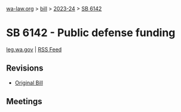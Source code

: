 [wa-law.org](/) > [bill](/bill/) > [2023-24](/bill/2023-24/) > [SB 6142](/bill/2023-24/sb/6142/)

# SB 6142 - Public defense funding
[leg.wa.gov](https://app.leg.wa.gov/billsummary?BillNumber=6142&Year=2023&Initiative=false) | [RSS Feed](./rss.xml)

## Revisions
* [Original Bill](1/)

## Meetings